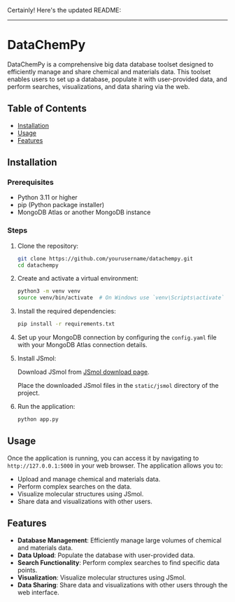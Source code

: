 Certainly! Here's the updated README:

---

# DataChemPy

DataChemPy is a comprehensive big data database toolset designed to efficiently manage and share chemical and materials data. This toolset enables users to set up a database, populate it with user-provided data, and perform searches, visualizations, and data sharing via the web.

## Table of Contents

- [Installation](#installation)
- [Usage](#usage)
- [Features](#features)

## Installation

### Prerequisites

- Python 3.11 or higher
- pip (Python package installer)
- MongoDB Atlas or another MongoDB instance

### Steps

1. Clone the repository:

    ```bash
    git clone https://github.com/yourusername/datachempy.git
    cd datachempy
    ```

2. Create and activate a virtual environment:

    ```bash
    python3 -m venv venv
    source venv/bin/activate  # On Windows use `venv\Scripts\activate`
    ```

3. Install the required dependencies:

    ```bash
    pip install -r requirements.txt
    ```

4. Set up your MongoDB connection by configuring the `config.yaml` file with your MongoDB Atlas connection details.

5. Install JSmol:

    Download JSmol from [JSmol download page](http://wiki.jmol.org/index.php/Jmol_Download).

    Place the downloaded JSmol files in the `static/jsmol` directory of the project.

6. Run the application:

    ```bash
    python app.py
    ```

## Usage

Once the application is running, you can access it by navigating to `http://127.0.0.1:5000` in your web browser. The application allows you to:

- Upload and manage chemical and materials data.
- Perform complex searches on the data.
- Visualize molecular structures using JSmol.
- Share data and visualizations with other users.

## Features

- **Database Management**: Efficiently manage large volumes of chemical and materials data.
- **Data Upload**: Populate the database with user-provided data.
- **Search Functionality**: Perform complex searches to find specific data points.
- **Visualization**: Visualize molecular structures using JSmol.
- **Data Sharing**: Share data and visualizations with other users through the web interface.
